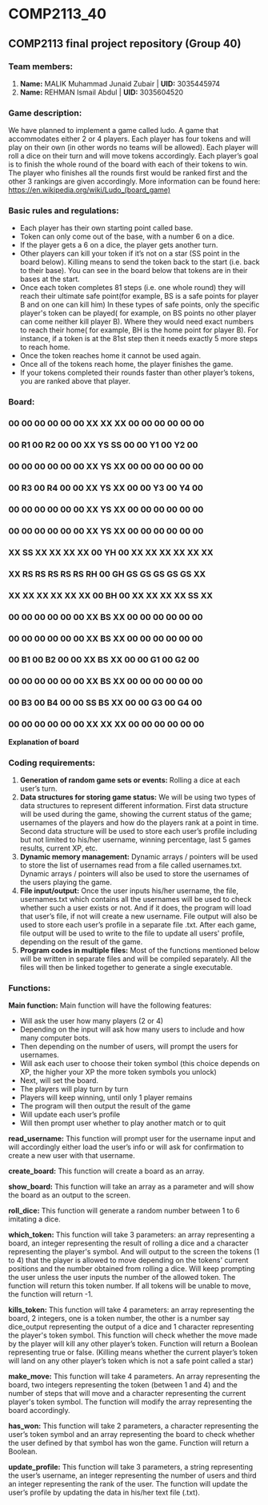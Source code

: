 # COMP2113_40
## COMP2113 final project repository (Group 40)
### Team members:
1. **Name:** MALIK Muhammad Junaid Zubair | **UID:** 3035445974
2. **Name:** REHMAN Ismail Abdul | **UID:** 3035604520

### Game description:
We have planned to implement a game called ludo. A game that accommodates either 2 or 4 players. Each player has four tokens and will play on their own (in other words no teams will be allowed). Each player will roll a dice on their turn and will move tokens accordingly. Each player’s goal is to finish the whole round of the board with each of their tokens to win. The player who finishes all the rounds first would be ranked first and the other 3 rankings are given accordingly.
More information can be found here: https://en.wikipedia.org/wiki/Ludo_(board_game)

### Basic rules and regulations:
  - Each player has their own starting point called base.
  - Token can only come out of the base, with a number 6 on a dice.
  -	If the player gets a 6 on a dice, the player gets another turn.
  -	Other players can kill your token if it’s not on a star (SS point in the board below). Killing means to send the token back to the start (i.e.    back to their base). You can see in the board below that tokens are in their bases at the start. 
  -	Once each token completes 81 steps (i.e. one whole round) they will reach their ultimate safe point(for example, BS is a safe points for player B and on one can kill him) In these types of safe points, only the specific player's token can be played( for example, on BS points no other player can come neither kill player B). Where they would need exact numbers to reach their home( for example, BH is the home point for player B). For instance, if a token is at the 81st step then it needs exactly 5 more steps to reach home.
  -	Once the token reaches home it cannot be used again.
  -	Once all of the tokens reach home, the player finishes the game.
  -	If your tokens completed their rounds faster than other player’s tokens, you are ranked above that player.

### Board:
### 00 00 00 00 00 00 XX XX XX 00 00 00 00 00 00 
### 00 R1 00 R2 00 00 XX YS SS 00 00 Y1 00 Y2 00 
### 00 00 00 00 00 00 XX YS XX 00 00 00 00 00 00 
### 00 R3 00 R4 00 00 XX YS XX 00 00 Y3 00 Y4 00 
### 00 00 00 00 00 00 XX YS XX 00 00 00 00 00 00 
### 00 00 00 00 00 00 XX YS XX 00 00 00 00 00 00 
### XX SS XX XX XX XX 00 YH 00 XX XX XX XX XX XX 
### XX RS RS RS RS RS RH 00 GH GS GS GS GS GS XX 
### XX XX XX XX XX XX 00 BH 00 XX XX XX XX SS XX 
### 00 00 00 00 00 00 XX BS XX 00 00 00 00 00 00 
### 00 00 00 00 00 00 XX BS XX 00 00 00 00 00 00 
### 00 B1 00 B2 00 00 XX BS XX 00 00 G1 00 G2 00 
### 00 00 00 00 00 00 XX BS XX 00 00 00 00 00 00 
### 00 B3 00 B4 00 00 SS BS XX 00 00 G3 00 G4 00 
### 00 00 00 00 00 00 XX XX XX 00 00 00 00 00 00 



**Explanation of board**

### Coding requirements:
  1. **Generation of random game sets or events:** Rolling a dice at each user’s turn.
  2.	**Data structures for storing game status:** We will be using two types of data structures to represent different information. First data structure will be used during the game, showing the current status of the game; usernames of the players and how do the players rank at a point in time. Second data structure will be used to store each user’s profile including but not limited to his/her username, winning percentage, last 5 games results, current XP, etc.
  3.	**Dynamic memory management:** Dynamic arrays / pointers will be used to store the list of usernames read from a file called usernames.txt. Dynamic arrays / pointers will also be used to store the usernames of the users playing the game.
  4.	**File input/output:** Once the user inputs his/her username, the file, usernames.txt which contains all the usernames will be used to check whether such a user exists or not. And if it does, the program will load that user’s file, if not will create a new username. File output will also be used to store each user’s profile in a separate file <username>.txt. After each game, file output will be used to write to the file to update all users' profile, depending on the result of the game. 
  5. **Program codes in multiple files:** Most of the functions mentioned below will be written in separate files and will be compiled separately. All the files will then be linked together to generate a single executable.
  
### Functions:

**Main function:**
 Main function will have the following features:
  -	Will ask the user how many players (2 or 4)
  -	Depending on the input will ask how many users to include and how many computer bots.
  -	Then depending on the number of users, will prompt the users for usernames.
  -	Will ask each user to choose their token symbol (this choice depends on XP, the higher your XP the more token symbols you unlock)
  -	Next, will set the board.
  -	The players will play turn by turn
  -	Players will keep winning, until only 1 player remains
  -	The program will then output the result of the game
  -	Will update each user’s profile
  -	Will then prompt user whether to play another match or to quit

**read_username:** This function will prompt user for the username input and will accordingly either load the user’s info or will ask for confirmation to create a new user with that username.

**create_board:** This function will create a board as an array.

**show_board:** This function will take an array as a parameter and will show the board as an output to the screen.

**roll_dice:** This function will generate a random number between 1 to 6 imitating a dice.

**which_token:** This function will take 3 parameters: an array representing a board, an integer representing the result of rolling a dice and a character representing the player's symbol. And will output to the screen the tokens (1 to 4) that the player is allowed to move depending on the tokens' current positions and the number obtained from rolling a dice. Will keep prompting the user unless the user inputs the number of the allowed token. The function will return this token number. If all tokens will be unable to move, the function will return -1. 

**kills_token:** This function will take 4 parameters: an array representing the board, 2 integers, one is a token number, the other is a number say dice_output representing the output of a dice and 1 character representing the player's token symbol. This function will check whether the move made by the player will kill any other player’s token. Function will return a Boolean representing true or false. (Killing means whether the current player’s token will land on any other player’s token which is not a safe point called a star) 

**make_move:** This function will take 4 parameters. An array representing the board, two integers representing the token (between 1 and 4) and the number of steps that will move and a character representing the current player's token symbol. The function will modify the array representing the board accordingly.

**has_won:** This function will take 2 parameters, a character representing the user’s token symbol and an array representing the board to check whether the user defined by that symbol has won the game. Function will return a Boolean.

**update_profile:** This function will take 3 parameters, a string representing the user’s username, an integer representing the number of users and third an integer representing the rank of the user. The function will update the user’s profile by updating the data in his/her text file (<username>.txt).
